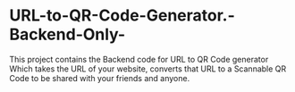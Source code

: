 # URL-to-QR-Code-Generator.-Backend-Only-
This project contains the Backend code for URL to QR Code generator Which takes the URL of your website, converts that URL to a Scannable QR Code to be shared with your friends and anyone.   

